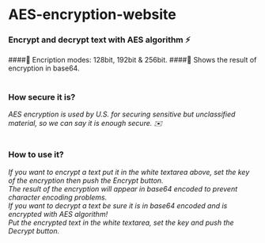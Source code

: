 # AES-encryption-website 
### Encrypt and decrypt text with AES algorithm :zap:
####:closed_lock_with_key: Encription modes: 128bit, 192bit & 256bit.
####:key: Shows the result of encryption in base64.  
#
### How secure it is?
_AES encryption is used by U.S. for securing sensitive but unclassified material, so we can say it is enough secure. :envelope:_
#
### How to use it?
_If you want to encrypt a text put it in the white textarea above, set the key of the encryption then push the Encrypt button.  
The result of the encryption will appear in base64 encoded to prevent character encoding problems.  
If you want to decrypt a text be sure it is in base64 encoded and is encrypted with AES algorithm!  
Put the encrypted text in the white textarea, set the key and push the Decrypt button._  
#
